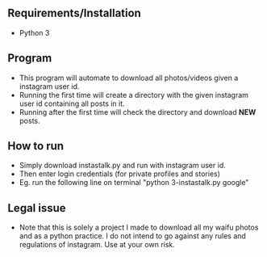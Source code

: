 ## Requirements/Installation
- Python 3

## Program
- This program will automate to download all photos/videos given a instagram user id. 
- Running the first time will create a directory with the given instagram user id containing all posts in it.
- Running after the first time will check the directory and download **NEW** posts.

## How to run
- Simply download instastalk.py and run with instagram user id. 
- Then enter login credentials (for private profiles and stories)
- Eg. run the following line on terminal "python 3-instastalk.py google"

## Legal issue
- Note that this is solely a project I made to download all my waifu photos and as a python practice. I do not intend to go against any rules and regulations of instagram. Use at your own risk.
